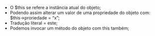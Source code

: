 * O $this se refere a instância atual do objeto;
* Podendo assim alterar um valor de uma propriedade do objeto com: $this->proriedade = “x”;
* Tradução literal = este;
* Podemos invocar um método do objeto com this também;